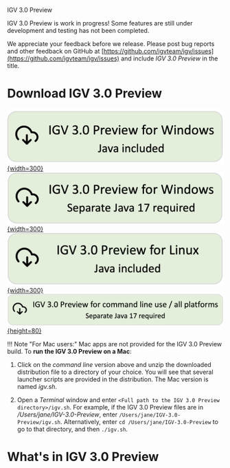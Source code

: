 <!---
The page title should not go in the menu
-->
<p class="page-title"> IGV 3.0 Preview </p>


IGV 3.0 Preview is work in progress! Some features are still under development and testing has not been completed. 

We appreciate your feedback before we release. Please post bug reports and other feedback on GitHub at [https://github.com/igvteam/igv/issues](https://github.com/igvteam/igv/issues) and include *IGV 3.0 Preview* in the title.

# Download IGV 3.0 Preview

[![Windows snapshot with java](img/DownloadIGV3.0PreviewWindowsWithJava.png){width=300}](https://data.broadinstitute.org/igv/projects/downloads/snapshot/IGV_Win_snapshot-WithJava-installer.exe) 
[![Windows snapshot no java](img/DownloadIGV3.0PreviewWindowsNeedsJava17.png){width=300}](https://data.broadinstitute.org/igv/projects/downloads/snapshot/IGV_Win_snapshot-installer.exe) 
<BR>
[![Linux snapshot with Java](img/DownloadIGV3.0PreviewLinuxWithJava.png){width=300}](https://data.broadinstitute.org/igv/projects/downloads/snapshot/IGV_Linux_snapshot_WithJava.zip)
<BR>
[![Command line snapshot no java](img/DownloadIGV3.0PreviewCmdLine.png){height=80}](https://data.broadinstitute.org/igv/projects/downloads/snapshot/IGV_snapshot.zip)

!!! Note "For Mac users:"
Mac apps are not provided for the IGV 3.0 Preview build. To **run the IGV 3.0 Preview on a Mac**: 

1. Click on the *command line* version above and unzip the downloaded distribution file to a directory of your choice. You will see that several launcher scripts are provided in the distribution. The Mac version is named *igv.sh*.

2. Open a *Terminal* window and enter `<Full path to the IGV 3.0 Preview directory>/igv.sh`. For example, if the IGV 3.0 Preview files are in */Users/jane/IGV-3.0-Preview*, enter `/Users/jane/IGV-3.0-Preview/igv.sh`. Alternatively, enter `cd /Users/jane/IGV-3.0-Preview` to go to that directory, and then `./igv.sh`.

# What's in IGV 3.0 Preview

